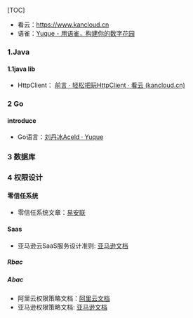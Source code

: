 [TOC]

* 看云：https://www.kancloud.cn
* 语雀：[Yuque - 用语雀，构建你的数字花园](https://www.yuque.com/)

### 1.Java

#### 1.1java lib

* HttpClient： [前言 · 轻松把玩HttpClient · 看云 (kancloud.cn)](https://www.kancloud.cn/longxuan/httpclient-arron/106645)



### 2 Go

#### introduce

* Go语言：[刘丹冰Aceld · Yuque](https://www.yuque.com/aceld)


### 3 数据库



### 4 权限设计

#### 零信任系统

* 零信任系统文章：[易安联](https://www.zhihu.com/org/yi-an-lian-2/posts?page=7)

#### Saas

* 亚马逊云SaaS服务设计准则: [亚马逊文档](https://docs.aws.amazon.com/wellarchitected/latest/saas-lens/saas-lens.html)

##### Rbac

##### Abac

* 阿里云权限策略文档：[阿里云文档](https://help.aliyun.com/document_detail/93732.html)
* 亚马逊权限策略文档: [亚马逊文档](https://docs.aws.amazon.com/IAM/latest/UserGuide/getting-set-up.html)

